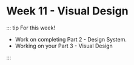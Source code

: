 # Week 11 - Visual Design

::: tip For this week!

- Work on completing Part 2 - Design System.
- Working on your Part 3 - Visual Design

:::

